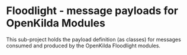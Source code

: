 # Floodlight - message payloads for OpenKilda Modules

This sub-project holds the payload definition (as classes) for messages consumed and produced by the OpenKilda Floodlight modules.
